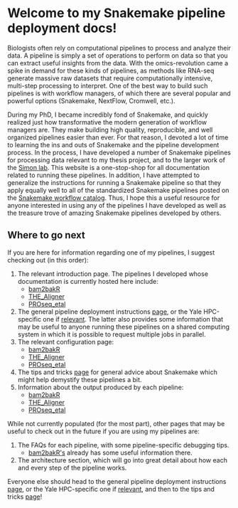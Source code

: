 # Welcome to my Snakemake pipeline deployment docs!

Biologists often rely on computational pipelines to process and analyze their data. A pipeline is simply a set of operations to perform on data so that you can extract useful insights from the data. With the omics-revolution came a spike in demand for these kinds of pipelines, as methods like RNA-seq generate massive raw datasets that require computationally intensive, multi-step processing to interpret. One of the best way to build such pipelines is with workflow managers, of which there are several popular and powerful options (Snakemake, NextFlow, Cromwell, etc.).

During my PhD, I became incredibly fond of Snakemake, and quickly realized just how transformative the modern generation of workflow managers are. They make building high quality, reproducible, and well organized pipelines easier than ever. For that reason, I devoted a lot of time to learning the ins and outs of Snakemake and the pipeline development process. In the process, I have developed a number of Snakemake pipelines for processing data relevant to my thesis project, and to the larger work of the [Simon lab](https://simonlab.yale.edu/). This website is a one-stop-shop for all documentation related to running these pipelines. In addition, I have attempted to generalize the instructions for running a Snakemake pipeline so that they apply equally well to all of the standardized Snakemake pipelines posted on the [Snakemake workflow catalog](https://snakemake.github.io/snakemake-workflow-catalog/?usage=cbg-ethz/). Thus, I hope this a useful resource for anyone interested in using any of the pipelines I have developed as well as the treasure trove of amazing Snakemake pipelines developed by others.

## Where to go next

If you are here for information regarding one of my pipelines, I suggest checking out (in this order):

1. The relevant introduction page. The pipelines I developed whose documentation is currently hosted here include:
    - [bam2bakR](intro/bam2bakR_i.md)
    - [THE_Aligner](intro/aligner_i.md)
    - [PROseq_etal](intro/proseq_i.md)
1. The general pipeline deployment instructions [page](deploy.md), or the Yale HPC-specific one if [relevant](simon.md). The latter also provides some information that may be useful to anyone running these pipelines on a shared computing system in which it is possible to request multiple jobs in parallel.
1. The relevant configuration page:
    - [bam2bakR](configuration/bam2bakR_c.md)
    - [THE_Aligner](configuration/aligner_c.md)
    - [PROseq_etal](configuration/proseq_c.md)
1. The tips and tricks [page](pragmatism.md) for general advice about Snakemake which might help demystify these pipelines a bit.
1. Information about the output produced by each pipeline:
    - [bam2bakR](output/bam2bakR_o.md)
    - [THE_Aligner](output/aligner_o.md)
    - [PROseq_etal](output/proseq_o.md)

While not currently populated (for the most part), other pages that may be useful to check out in the future if you are using my pipelines are:

1. The FAQs for each pipeline, with some pipeline-specific debugging tips.
    - [bam2bakR's](faqs/bam2bakR_f.md) already has some useful information there.
1. The architecture section, which will go into great detail about how each and every step of the pipeline works.


Everyone else should head to the general pipeline deployment instructions [page](deploy.md), or the Yale HPC-specific one if [relevant](simon.md), and then to the tips and tricks [page](pragmatism.md)!